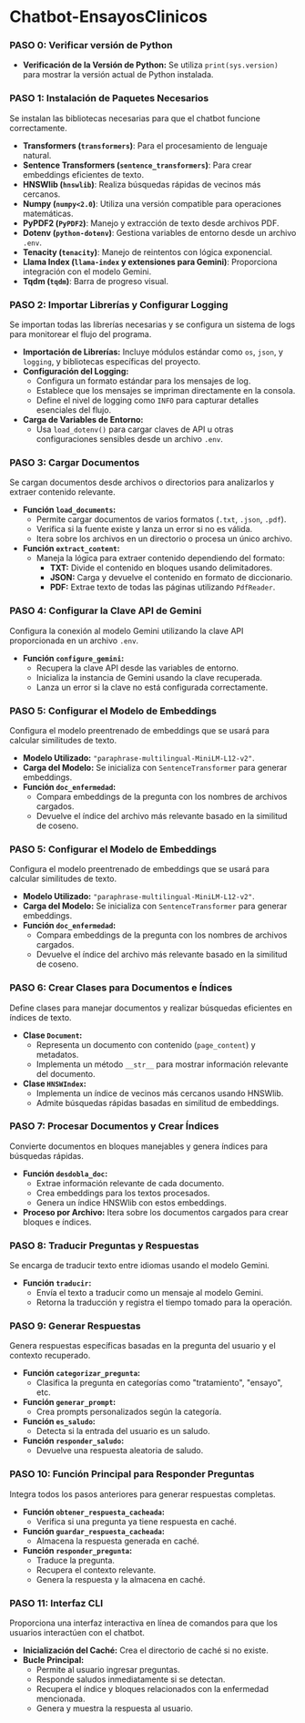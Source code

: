 # Chatbot-EnsayosClinicos

### **PASO 0: Verificar versión de Python**

- **Verificación de la Versión de Python:** Se utiliza `print(sys.version)` para mostrar la versión actual de Python instalada.

### **PASO 1: Instalación de Paquetes Necesarios**
Se instalan las bibliotecas necesarias para que el chatbot funcione correctamente.

- **Transformers (`transformers`)**: Para el procesamiento de lenguaje natural.
- **Sentence Transformers (`sentence_transformers`)**: Para crear embeddings eficientes de texto.
- **HNSWlib (`hnswlib`)**: Realiza búsquedas rápidas de vecinos más cercanos.
- **Numpy (`numpy<2.0`)**: Utiliza una versión compatible para operaciones matemáticas.
- **PyPDF2 (`PyPDF2`)**: Manejo y extracción de texto desde archivos PDF.
- **Dotenv (`python-dotenv`)**: Gestiona variables de entorno desde un archivo `.env`.
- **Tenacity (`tenacity`)**: Manejo de reintentos con lógica exponencial.
- **Llama Index (`llama-index` y extensiones para Gemini)**: Proporciona integración con el modelo Gemini.
- **Tqdm (`tqdm`)**: Barra de progreso visual.

### **PASO 2: Importar Librerías y Configurar Logging**
Se importan todas las librerías necesarias y se configura un sistema de logs para monitorear el flujo del programa.

- **Importación de Librerías:** Incluye módulos estándar como `os`, `json`, y `logging`, y bibliotecas específicas del proyecto.
- **Configuración del Logging:** 
  - Configura un formato estándar para los mensajes de log.
  - Establece que los mensajes se impriman directamente en la consola.
  - Define el nivel de logging como `INFO` para capturar detalles esenciales del flujo.
- **Carga de Variables de Entorno:**
  - Usa `load_dotenv()` para cargar claves de API u otras configuraciones sensibles desde un archivo `.env`.

### **PASO 3: Cargar Documentos**
Se cargan documentos desde archivos o directorios para analizarlos y extraer contenido relevante.

- **Función `load_documents`:**
  - Permite cargar documentos de varios formatos (`.txt`, `.json`, `.pdf`).
  - Verifica si la fuente existe y lanza un error si no es válida.
  - Itera sobre los archivos en un directorio o procesa un único archivo.
- **Función `extract_content`:**
  - Maneja la lógica para extraer contenido dependiendo del formato:
    - **TXT:** Divide el contenido en bloques usando delimitadores.
    - **JSON:** Carga y devuelve el contenido en formato de diccionario.
    - **PDF:** Extrae texto de todas las páginas utilizando `PdfReader`.

### **PASO 4: Configurar la Clave API de Gemini**
Configura la conexión al modelo Gemini utilizando la clave API proporcionada en un archivo `.env`.

- **Función `configure_gemini`:**
  - Recupera la clave API desde las variables de entorno.
  - Inicializa la instancia de Gemini usando la clave recuperada.
  - Lanza un error si la clave no está configurada correctamente.

### **PASO 5: Configurar el Modelo de Embeddings**
Configura el modelo preentrenado de embeddings que se usará para calcular similitudes de texto.

- **Modelo Utilizado:** `"paraphrase-multilingual-MiniLM-L12-v2"`.
- **Carga del Modelo:** Se inicializa con `SentenceTransformer` para generar embeddings.
- **Función `doc_enfermedad`:**
  - Compara embeddings de la pregunta con los nombres de archivos cargados.
  - Devuelve el índice del archivo más relevante basado en la similitud de coseno.

### **PASO 5: Configurar el Modelo de Embeddings**
Configura el modelo preentrenado de embeddings que se usará para calcular similitudes de texto.

- **Modelo Utilizado:** `"paraphrase-multilingual-MiniLM-L12-v2"`.
- **Carga del Modelo:** Se inicializa con `SentenceTransformer` para generar embeddings.
- **Función `doc_enfermedad`:**
  - Compara embeddings de la pregunta con los nombres de archivos cargados.
  - Devuelve el índice del archivo más relevante basado en la similitud de coseno.

### **PASO 6: Crear Clases para Documentos e Índices**
Define clases para manejar documentos y realizar búsquedas eficientes en índices de texto.

- **Clase `Document`:**
  - Representa un documento con contenido (`page_content`) y metadatos.
  - Implementa un método `__str__` para mostrar información relevante del documento.
- **Clase `HNSWIndex`:**
  - Implementa un índice de vecinos más cercanos usando HNSWlib.
  - Admite búsquedas rápidas basadas en similitud de embeddings.

### **PASO 7: Procesar Documentos y Crear Índices**
Convierte documentos en bloques manejables y genera índices para búsquedas rápidas.

- **Función `desdobla_doc`:**
  - Extrae información relevante de cada documento.
  - Crea embeddings para los textos procesados.
  - Genera un índice HNSWlib con estos embeddings.
- **Proceso por Archivo:** Itera sobre los documentos cargados para crear bloques e índices.

### **PASO 8: Traducir Preguntas y Respuestas**
Se encarga de traducir texto entre idiomas usando el modelo Gemini.

- **Función `traducir`:**
  - Envía el texto a traducir como un mensaje al modelo Gemini.
  - Retorna la traducción y registra el tiempo tomado para la operación.

### **PASO 9: Generar Respuestas**
Genera respuestas específicas basadas en la pregunta del usuario y el contexto recuperado.

- **Función `categorizar_pregunta`:**
  - Clasifica la pregunta en categorías como "tratamiento", "ensayo", etc.
- **Función `generar_prompt`:**
  - Crea prompts personalizados según la categoría.
- **Función `es_saludo`:**
  - Detecta si la entrada del usuario es un saludo.
- **Función `responder_saludo`:**
  - Devuelve una respuesta aleatoria de saludo.

### **PASO 10: Función Principal para Responder Preguntas**
Integra todos los pasos anteriores para generar respuestas completas.

- **Función `obtener_respuesta_cacheada`:**
  - Verifica si una pregunta ya tiene respuesta en caché.
- **Función `guardar_respuesta_cacheada`:**
  - Almacena la respuesta generada en caché.
- **Función `responder_pregunta`:**
  - Traduce la pregunta.
  - Recupera el contexto relevante.
  - Genera la respuesta y la almacena en caché.

### **PASO 11: Interfaz CLI**
Proporciona una interfaz interactiva en línea de comandos para que los usuarios interactúen con el chatbot.

- **Inicialización del Caché:** Crea el directorio de caché si no existe.
- **Bucle Principal:**
  - Permite al usuario ingresar preguntas.
  - Responde saludos inmediatamente si se detectan.
  - Recupera el índice y bloques relacionados con la enfermedad mencionada.
  - Genera y muestra la respuesta al usuario.
